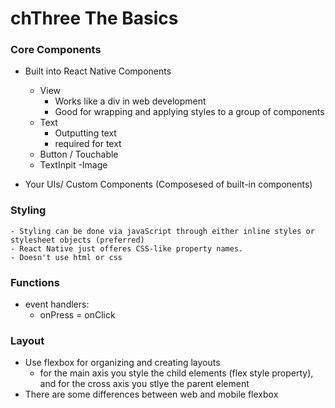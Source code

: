 # chThree The Basics
### Core Components
- Built into React Native Components
    - View
        - Works like a div in web development
        - Good for wrapping and applying styles to a group of components
    - Text
        - Outputting text 
        - required for text
    - Button / Touchable
    - TextInpit
    -Image

- Your UIs/ Custom Components (Composesed of built-in components)

### Styling
    - Styling can be done via javaScript through either inline styles or stylesheet objects (preferred)
    - React Native just offeres CSS-like property names. 
    - Doesn't use html or css

### Functions
- event handlers:
    - onPress = onClick

### Layout
- Use flexbox for organizing and creating layouts
    - for the main axis you style the child elements (flex style property), and for the cross axis you stlye the parent element
- There are some differences between web and mobile flexbox
